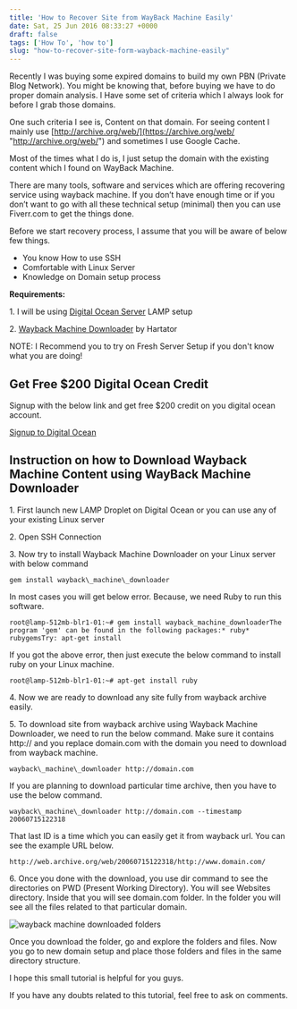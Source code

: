 ```yaml
---
title: 'How to Recover Site from WayBack Machine Easily'
date: Sat, 25 Jun 2016 08:33:27 +0000
draft: false
tags: ['How To', 'how to']
slug: "how-to-recover-site-form-wayback-machine-easily"
---
```


Recently I was buying some expired domains to build my own PBN (Private Blog Network). You might be knowing that, before buying we have to do proper domain analysis. I Have some set of criteria which I always look for before I grab those domains.

One such criteria I see is, Content on that domain. For seeing content I mainly use [http://archive.org/web/](https://archive.org/web/ "http://archive.org/web/") and sometimes I use Google Cache.

Most of the times what I do is, I just setup the domain with the existing content which I found on WayBack Machine.

There are many tools, software and services which are offering recovering service using wayback machine. If you don’t have enough time or if you don’t want to go with all these technical setup (minimal) then you can use Fiverr.com to get the things done.

​Before we start recovery process, I assume that you will be aware of below few things.

*   You know How to use SSH 
*   Comfortable with Linux Server
*   Knowledge on Domain setup process

**Requirements:**

1\. I will be using [Digital Ocean Server](https://m.do.co/c/9ab8642c13af) LAMP setup

​2. [Wayback Machine Downloader](https://github.com/hartator/wayback-machine-downloader) by Hartator

NOTE: I Recommend you to try on Fresh Server Setup if you don't know what you are doing!

Get Free $200 Digital Ocean Credit
----------------------------------

Signup with the below link and get free $200 credit on you digital ocean account. 

[Signup to Digital Ocean](https://m.do.co/c/9ab8642c13af)


Instruction on how to Download Wayback Machine Content using WayBack Machine Downloader
---------------------------------------------------------------------------------------

1\. First launch new LAMP Droplet on Digital Ocean or you can use any of your existing Linux server

2\. ​Open SSH Connection 

3\. ​Now try to install Wayback Machine Downloader on your Linux server with below command 

```gem install wayback\_machine\_downloader```

In most cases you will get below error. Because, we need Ruby to run this software.

```
root@lamp-512mb-blr1-01:~# gem install wayback_machine_downloaderThe program 'gem' can be found in the following packages:* ruby* rubygemsTry: apt-get install
```

If you got the above error, then just execute the below command to install ruby on your Linux machine.

```root@lamp-512mb-blr1-01:~# apt-get install ruby```

4\. Now we are ready to download any site fully from wayback archive easily. 

5\. ​To download site from wayback archive using Wayback Machine Downloader, we need to run the below command. Make sure it contains http:// and you replace domain.com with the domain you need to download from wayback machine.

```wayback\_machine\_downloader http://domain.com```

If you are planning to download particular time archive, then you have to use the below command.

``` wayback\_machine\_downloader http://domain.com --timestamp 20060715122318 ```

That last ID is a time which you can easily get it from wayback url. You can see the example URL below.

```http://web.archive.org/web/20060715122318/http://www.domain.com/​```

6\. Once you done with the download, you use dir command to see the directories on PWD (Present Working Directory). You will see Websites directory. Inside that you will see domain.com folder. In the folder you will see all the files related to that particular domain. 

![wayback machine downloaded folders](/how-to-recover-site-form-wayback-machine-easily/images/wayback-machine-downloader-free.png)

Once you download the folder, go and explore the folders and files. Now you go to new domain setup and place those folders and files in the same directory structure. 

I hope this small tutorial is helpful for you guys. 

If you have any doubts related to this tutorial, feel free to ask on comments.